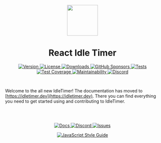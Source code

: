 <p align="center">
  <a href="https://idletimer.dev">
    <img height="100" src="./logo.svg" />
  </a>
</p>
<h1 align="center">React Idle Timer</h1>

<p align="center">
  <a href="https://www.npmjs.com/package/react-idle-timer">
    <img src="https://img.shields.io/npm/v/react-idle-timer.svg?label=version&color=ff8127" alt="Version">
  </a>
  <a href="https://github.com/supremetechnopriest/react-idle-timer/blob/master/LICENSE">
    <img src="https://img.shields.io/npm/l/react-idle-timer?color=ff7531" alt="License">
  </a>
  <a href="https://www.npmjs.com/package/react-idle-timer">
    <img src="https://img.shields.io/npm/dt/react-idle-timer.svg?color=ff693b" alt="Downloads">
  </a>
  <a href="https://github.com/sponsors/supremetechnopriest?logo=github">
    <img src="https://img.shields.io/github/sponsors/supremetechnopriest?color=ff5c45" alt="GitHub Sponsors">
  </a>
  <a href="https://github.com/SupremeTechnopriest/react-idle-timer/actions/workflows/tests.yml">
    <img src="https://img.shields.io/github/actions/workflow/status/SupremeTechnopriest/react-idle-timer/tests.yml?branch=master&label=tests&color=ff4f50" alt="Tests">
  </a>
  <a href="https://codeclimate.com/github/SupremeTechnopriest/react-idle-timer/test_coverage">
    <img src="https://img.shields.io/codeclimate/coverage/SupremeTechnopriest/react-idle-timer?color=ff415b"alt="Test Coverage">
  </a>
  <a href="https://codeclimate.com/github/SupremeTechnopriest/react-idle-timer/maintainability">
    <img src="https://img.shields.io/codeclimate/maintainability/SupremeTechnopriest/react-idle-timer?color=ff3266" alt="Maintainability">
  </a>
  <a href="https://discord.gg/YPuxNdWA4D">
    <img src="https://img.shields.io/discord/942899080621862913?color=ff2371&label=discord" alt="Discord">
  </a>
</p>

</br>

Welcome to the all new IdleTimer! The documentation has moved to [https://idletimer.dev](https://idletimer.dev). There you can find everything you need to get started using and contributing to IdleTimer.

</br>
</br>

<p align="center">
  <a href="https://idletimer.dev">
    <img src="https://img.shields.io/badge/%20-docs-ff8127.svg?&longCache=true&style=for-the-badge" alt="Docs" />
  </a>
  <a href="https://discord.gg/YPuxNdWA4D">
    <img src="https://img.shields.io/badge/%20-discord-ff554b.svg?&longCache=true&style=for-the-badge" alt="Discord" />
  </a>
  <a href="https://github.com/supremetechnopriest/react-idle-timer/issues/new/choose">
    <img src="https://img.shields.io/badge/%20-issues-FF2371.svg?&longCache=true&style=for-the-badge" alt="Issues" />
  </a>
</p>

<p align="center">
  <a href="https://github.com/standard/standard">
    <img src="https://cdn.rawgit.com/standard/standard/master/badge.svg" alt="JavaScript Style Guide" />
  </a>
</p>

